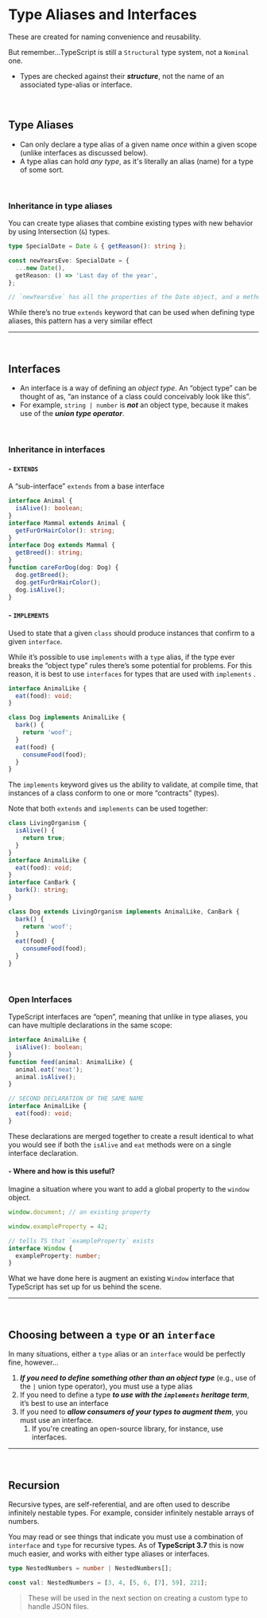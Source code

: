 # Type Aliases and Interfaces

These are created for naming convenience and reusability.

But remember...TypeScript is still a `Structural` type system, not a `Nominal` one.

- Types are checked against their **_structure_**, not the name of an associated type-alias or interface.

<br>

## Type Aliases

- Can only declare a type alias of a given name _once_ within a given scope (unlike interfaces as discussed below).
- A type alias can hold _any type_, as it's literally an alias (name) for a type of some sort.

<br>

### Inheritance in type aliases

You can create type aliases that combine existing types with new behavior by using Intersection (`&`) types.

```ts
type SpecialDate = Date & { getReason(): string };

const newYearsEve: SpecialDate = {
  ...new Date(),
  getReason: () => 'Last day of the year',
};

// `newYearsEve` has all the properties of the Date object, and a method named "getReason"
```

While there’s no true `extends` keyword that can be used when defining type aliases, this pattern has a very similar effect

---

<br>

## Interfaces

- An interface is a way of defining an _object type_. An “object type” can be thought of as, “an instance of a class could conceivably look like this”.
- For example, `string | number` is **_not_** an object type, because it makes use of the **_union type operator_**.

<br>

### Inheritance in interfaces

#### \- `EXTENDS`

A “sub-interface” `extends` from a base interface

```ts
interface Animal {
  isAlive(): boolean;
}
interface Mammal extends Animal {
  getFurOrHairColor(): string;
}
interface Dog extends Mammal {
  getBreed(): string;
}
function careForDog(dog: Dog) {
  dog.getBreed();
  dog.getFurOrHairColor();
  dog.isAlive();
}
```

#### \- `IMPLEMENTS`

Used to state that a given `class` should produce instances that confirm to a given `interface`.

While it’s possible to use `implements` with a `type` alias, if the type ever breaks the “object type” rules there’s some potential for problems. For this reason, it is best to use `interfaces` for types that are used with `implements` .

```ts
interface AnimalLike {
  eat(food): void;
}

class Dog implements AnimalLike {
  bark() {
    return 'woof';
  }
  eat(food) {
    consumeFood(food);
  }
}
```

The `implements` keyword gives us the ability to validate, at compile time, that instances of a class conform to one or more “contracts” (types).

Note that both `extends` and `implements` can be used together:

```ts
class LivingOrganism {
  isAlive() {
    return true;
  }
}
interface AnimalLike {
  eat(food): void;
}
interface CanBark {
  bark(): string;
}

class Dog extends LivingOrganism implements AnimalLike, CanBark {
  bark() {
    return 'woof';
  }
  eat(food) {
    consumeFood(food);
  }
}
```

<br>

### Open Interfaces

TypeScript interfaces are “open”, meaning that unlike in type aliases, you can have multiple declarations in the same scope:

```ts
interface AnimalLike {
  isAlive(): boolean;
}
function feed(animal: AnimalLike) {
  animal.eat('meat');
  animal.isAlive();
}

// SECOND DECLARATION OF THE SAME NAME
interface AnimalLike {
  eat(food): void;
}
```

These declarations are merged together to create a result identical to what you would see if both the `isAlive` and `eat` methods were on a single interface declaration.

#### \- Where and how is this useful?

Imagine a situation where you want to add a global property to the `window` object.

```ts
window.document; // an existing property

window.exampleProperty = 42;

// tells TS that `exampleProperty` exists
interface Window {
  exampleProperty: number;
}
```

What we have done here is augment an existing `Window` interface that TypeScript has set up for us behind the scene.

---

<br>

## Choosing between a `type` or an `interface`

In many situations, either a `type` alias or an `interface` would be perfectly fine, however...

1. **_If you need to define something other than an object type_** (e.g., use of the `|` union type operator), you must use a type alias
1. If you need to define a type **_to use with the `implements` heritage term_**, it’s best to use an interface
1. If you need to **_allow consumers of your types to augment them_**, you must use an interface.
   1. If you're creating an open-source library, for instance, use interfaces.

---

<br>

## Recursion

Recursive types, are self-referential, and are often used to describe infinitely nestable types. For example, consider infinitely nestable arrays of numbers.

You may read or see things that indicate you must use a combination of `interface` and `type` for recursive types. As of **TypeScript 3.7** this is now much easier, and works with either type aliases or interfaces.

```ts
type NestedNumbers = number | NestedNumbers[];

const val: NestedNumbers = [3, 4, [5, 6, [7], 59], 221];
```

> These will be used in the next section on creating a custom type to handle JSON files.
